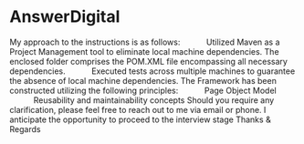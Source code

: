 # AnswerDigital
My approach to the instructions is as follows:
      Utilized Maven as a Project Management tool to eliminate local machine dependencies. The enclosed folder comprises the POM.XML file encompassing all necessary dependencies.
      Executed tests across multiple machines to guarantee the absence of local machine dependencies.
The Framework has been constructed utilizing the following principles:
      Page Object Model
      Reusability and maintainability concepts Should you require any clarification, please feel free to reach out to me via email or phone. I anticipate the opportunity to proceed to the interview stage
Thanks & Regards
